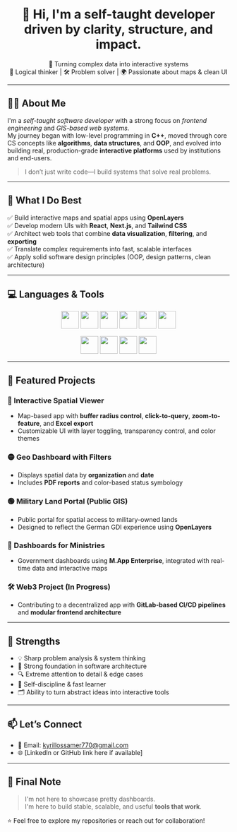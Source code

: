<h1 align="center">👋 Hi, I'm a self-taught developer driven by clarity, structure, and impact.</h1>

<p align="center">
  🧭 Turning complex data into interactive systems <br>
  🧠 Logical thinker | 🛠 Problem solver | 🌍 Passionate about maps & clean UI
</p>

---

## 🧑‍💼 About Me

I'm a *self-taught software developer* with a strong focus on *frontend engineering* and *GIS-based web systems*.  
My journey began with low-level programming in **C++**, moved through core CS concepts like **algorithms**, **data structures**, and **OOP**, and evolved into building real, production-grade **interactive platforms** used by institutions and end-users.

> I don’t just write code—I build systems that solve real problems.

---

## 🚀 What I Do Best

✅ Build interactive maps and spatial apps using **OpenLayers**  
✅ Develop modern UIs with **React**, **Next.js**, and **Tailwind CSS**  
✅ Architect web tools that combine **data visualization**, **filtering**, and **exporting**  
✅ Translate complex requirements into fast, scalable interfaces  
✅ Apply solid software design principles (OOP, design patterns, clean architecture)

---

## 💻 Languages & Tools

<p align="center">
  <img height="40" src="https://img.shields.io/badge/HTML5-E34F26?style=for-the-badge&logo=html5&logoColor=white" />
  <img height="40" src="https://img.shields.io/badge/CSS3-1572B6?style=for-the-badge&logo=css3&logoColor=white" />
  <img height="40" src="https://img.shields.io/badge/JavaScript-F7DF1E?style=for-the-badge&logo=javascript&logoColor=black" />
  <img height="40" src="https://img.shields.io/badge/Python-3776AB?style=for-the-badge&logo=python&logoColor=white" />
  <img height="40" src="https://img.shields.io/badge/C++-00599C?style=for-the-badge&logo=c%2B%2B&logoColor=white" />
  <img height="40" src="https://img.shields.io/badge/SQL-4479A1?style=for-the-badge&logo=postgresql&logoColor=white" />
</p>

<p align="center">
  <img height="40" src="https://img.shields.io/badge/React-20232A?style=for-the-badge&logo=react&logoColor=61DAFB" />
  <img height="40" src="https://img.shields.io/badge/Next.js-000000?style=for-the-badge&logo=nextdotjs&logoColor=white" />
  <img height="40" src="https://img.shields.io/badge/TailwindCSS-06B6D4?style=for-the-badge&logo=tailwind-css&logoColor=white" />
  <img height="40" src="https://img.shields.io/badge/Bootstrap-7952B3?style=for-the-badge&logo=bootstrap&logoColor=white" />
</p>

---

## 📌 Featured Projects

### 🔵 Interactive Spatial Viewer  
- Map-based app with **buffer radius control**, **click-to-query**, **zoom-to-feature**, and **Excel export**  
- Customizable UI with layer toggling, transparency control, and color themes

### 🟡 Geo Dashboard with Filters  
- Displays spatial data by **organization** and **date**  
- Includes **PDF reports** and color-based status symbology

### 🟢 Military Land Portal (Public GIS)  
- Public portal for spatial access to military-owned lands  
- Designed to reflect the German GDI experience using **OpenLayers**

### 🧩 Dashboards for Ministries  
- Government dashboards using **M.App Enterprise**, integrated with real-time data and interactive maps

### 🛠 Web3 Project (In Progress)  
- Contributing to a decentralized app with **GitLab-based CI/CD pipelines** and **modular frontend architecture**

---

## 🎯 Strengths

- 💡 Sharp problem analysis & system thinking  
- 🧱 Strong foundation in software architecture  
- 🔍 Extreme attention to detail & edge cases  
- 🧠 Self-discipline & fast learner  
- 🗂 Ability to turn abstract ideas into interactive tools

---

## 📫 Let’s Connect

- 📧 Email: kyrillossamer770@gmail.com  
- 🌐 [LinkedIn or GitHub link here if available]

---

## 📌 Final Note

> I'm not here to showcase pretty dashboards.  
> I'm here to build stable, scalable, and useful **tools that work**.

⭐️ Feel free to explore my repositories or reach out for collaboration!
